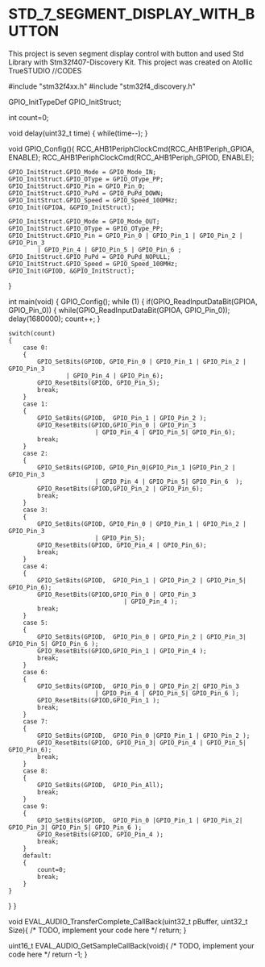 # STD_7_SEGMENT_DISPLAY_WITH_BUTTON
This project is seven segment display control with button and used Std Library with Stm32f407-Discovery Kit. This project was created on Atollic TrueSTUDIO
//CODES

#include "stm32f4xx.h"
#include "stm32f4_discovery.h"

GPIO_InitTypeDef GPIO_InitStruct;

int count=0;

void delay(uint32_t time)
{
	while(time--);
}

void GPIO_Config(){
	RCC_AHB1PeriphClockCmd(RCC_AHB1Periph_GPIOA, ENABLE);
	RCC_AHB1PeriphClockCmd(RCC_AHB1Periph_GPIOD, ENABLE);

	GPIO_InitStruct.GPIO_Mode = GPIO_Mode_IN;
	GPIO_InitStruct.GPIO_OType = GPIO_OType_PP;
	GPIO_InitStruct.GPIO_Pin = GPIO_Pin_0;
	GPIO_InitStruct.GPIO_PuPd = GPIO_PuPd_DOWN;
	GPIO_InitStruct.GPIO_Speed = GPIO_Speed_100MHz;
	GPIO_Init(GPIOA, &GPIO_InitStruct);

	GPIO_InitStruct.GPIO_Mode = GPIO_Mode_OUT;
	GPIO_InitStruct.GPIO_OType = GPIO_OType_PP;
	GPIO_InitStruct.GPIO_Pin = GPIO_Pin_0 | GPIO_Pin_1 | GPIO_Pin_2 | GPIO_Pin_3
			| GPIO_Pin_4 | GPIO_Pin_5 | GPIO_Pin_6 ;
	GPIO_InitStruct.GPIO_PuPd = GPIO_PuPd_NOPULL;
	GPIO_InitStruct.GPIO_Speed = GPIO_Speed_100MHz;
	GPIO_Init(GPIOD, &GPIO_InitStruct);

}

int main(void)
{
	GPIO_Config();
  while (1)
  {
	if(GPIO_ReadInputDataBit(GPIOA, GPIO_Pin_0))
	{
		while(GPIO_ReadInputDataBit(GPIOA, GPIO_Pin_0));
		delay(1680000);
		count++;
	}

	switch(count)
	{
		case 0:
		{
			GPIO_SetBits(GPIOD, GPIO_Pin_0 | GPIO_Pin_1 | GPIO_Pin_2 | GPIO_Pin_3
					| GPIO_Pin_4 | GPIO_Pin_6);
			GPIO_ResetBits(GPIOD, GPIO_Pin_5);
			break;
		}
		case 1:
		{
			GPIO_SetBits(GPIOD,  GPIO_Pin_1 | GPIO_Pin_2 );
			GPIO_ResetBits(GPIOD,GPIO_Pin_0 | GPIO_Pin_3
							| GPIO_Pin_4 | GPIO_Pin_5| GPIO_Pin_6);
			break;
		}
		case 2:
		{
			GPIO_SetBits(GPIOD, GPIO_Pin_0|GPIO_Pin_1 |GPIO_Pin_2 | GPIO_Pin_3
							| GPIO_Pin_4 | GPIO_Pin_5| GPIO_Pin_6  );
			GPIO_ResetBits(GPIOD,GPIO_Pin_2 | GPIO_Pin_6);
			break;
		}
		case 3:
		{
			GPIO_SetBits(GPIOD, GPIO_Pin_0 | GPIO_Pin_1 | GPIO_Pin_2 | GPIO_Pin_3
							| GPIO_Pin_5);
			GPIO_ResetBits(GPIOD, GPIO_Pin_4 | GPIO_Pin_6);
			break;
		}
		case 4:
		{
			GPIO_SetBits(GPIOD,  GPIO_Pin_1 | GPIO_Pin_2 | GPIO_Pin_5| GPIO_Pin_6);
			GPIO_ResetBits(GPIOD,GPIO_Pin_0 | GPIO_Pin_3
									| GPIO_Pin_4 );
			break;
		}
		case 5:
		{
			GPIO_SetBits(GPIOD,  GPIO_Pin_0 | GPIO_Pin_2 | GPIO_Pin_3| GPIO_Pin_5| GPIO_Pin_6 );
			GPIO_ResetBits(GPIOD,GPIO_Pin_1 | GPIO_Pin_4 );
			break;
		}
		case 6:
		{
			GPIO_SetBits(GPIOD,  GPIO_Pin_0 | GPIO_Pin_2| GPIO_Pin_3
							| GPIO_Pin_4 | GPIO_Pin_5| GPIO_Pin_6 );
			GPIO_ResetBits(GPIOD,GPIO_Pin_1 );
			break;
		}
		case 7:
		{
			GPIO_SetBits(GPIOD,  GPIO_Pin_0 |GPIO_Pin_1 | GPIO_Pin_2 );
			GPIO_ResetBits(GPIOD, GPIO_Pin_3| GPIO_Pin_4 | GPIO_Pin_5| GPIO_Pin_6);
			break;
		}
		case 8:
		{
			GPIO_SetBits(GPIOD,  GPIO_Pin_All);
			break;
		}
		case 9:
		{
			GPIO_SetBits(GPIOD,  GPIO_Pin_0 |GPIO_Pin_1 | GPIO_Pin_2| GPIO_Pin_3| GPIO_Pin_5| GPIO_Pin_6 );
			GPIO_ResetBits(GPIOD, GPIO_Pin_4 );
			break;
		}
		default:
		{
			count=0;
			break;
		}
	}
  }
}



void EVAL_AUDIO_TransferComplete_CallBack(uint32_t pBuffer, uint32_t Size){
  /* TODO, implement your code here */
  return;
}

uint16_t EVAL_AUDIO_GetSampleCallBack(void){
  /* TODO, implement your code here */
  return -1;
}
